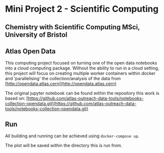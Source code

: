 # Mini Project 2 - Scientific Computing
## Chemistry with Scientific Computing MSci, University of Bristol

## Atlas Open Data
This computing project focused on turning one of the open data notebooks into a cloud computing package. Without the ability to run in a cloud setting, this project will focus on creating multiple worker containers within docker and 'parallelising' the collection/analysis of the data from [http://opendata.atlas.cern](http://opendata.atlas.cern)

The original jupyter notebook can be found within the repository this work is based on:
[https://github.com/atlas-outreach-data-tools/notebooks-collection-opendata.git](https://github.com/atlas-outreach-data-tools/notebooks-collection-opendata.git)

## Run
All building and running can be achieved using `docker-compose up`.

The plot will be saved within the directory this is run from.
